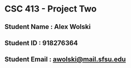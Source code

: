 # CSC 413 - Project Two

## Student Name  : Alex Wolski

## Student ID    : 918276364

## Student Email : awolski@mail.sfsu.edu
